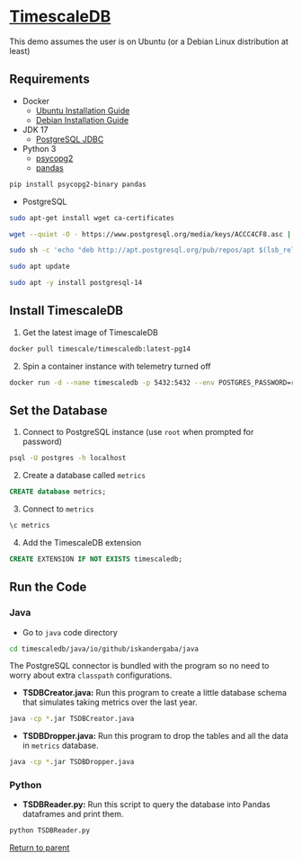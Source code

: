 # [TimescaleDB](https://www.timescale.com)
This demo assumes the user is on Ubuntu (or a Debian Linux distribution at least)

## Requirements
- Docker
	- [Ubuntu Installation Guide](https://docs.docker.com/engine/install/ubuntu)
	- [Debian Installation Guide](https://docs.docker.com/engine/install/debian)
- JDK 17
	- [PostgreSQL JDBC](https://jdbc.postgresql.org)
- Python 3
	- [psycopg2](https://www.psycopg.org)
	- [pandas](https://pandas.pydata.org)

```bash
pip install psycopg2-binary pandas
```

- PostgreSQL
```bash
sudo apt-get install wget ca-certificates

wget --quiet -O - https://www.postgresql.org/media/keys/ACCC4CF8.asc | sudo apt-key add -

sudo sh -c 'echo "deb http://apt.postgresql.org/pub/repos/apt $(lsb_release -cs)-pgdg main" > /etc/apt/sources.list.d/pgdg.list'

sudo apt update

sudo apt -y install postgresql-14
```

## Install TimescaleDB
1. Get the latest image of TimescaleDB
```bash
docker pull timescale/timescaledb:latest-pg14
```

2. Spin a container instance with telemetry turned off
```bash
docker run -d --name timescaledb -p 5432:5432 --env POSTGRES_PASSWORD=root --env TIMESCALEDB_TELEMETRY=off timescale/timescaledb:latest-pg14
```

## Set the Database

1. Connect to PostgreSQL instance (use `root` when prompted for password)
```bash
psql -U postgres -h localhost
```

2. Create a database called `metrics`
```sql
CREATE database metrics;
```

3. Connect to `metrics`
```sql
\c metrics
```

4. Add the TimescaleDB extension
```sql
CREATE EXTENSION IF NOT EXISTS timescaledb;
```

## Run the Code
### Java
- Go to `java` code directory
```bash
cd timescaledb/java/io/github/iskandergaba/java
```

The PostgreSQL connector is bundled with the program so no need to worry about extra `classpath` configurations.

- **TSDBCreator.java:** Run this program to create a little database schema that simulates taking metrics over the last year.
```bash
java -cp *.jar TSDBCreator.java
```

- **TSDBDropper.java:** Run this program to drop the tables and all the data in `metrics` database.
```bash
java -cp *.jar TSDBDropper.java
```

### Python
- **TSDBReader.py:** Run this script to query the database into Pandas dataframes and print them.
```bash
python TSDBReader.py 
```

[Return to parent](../README.md)